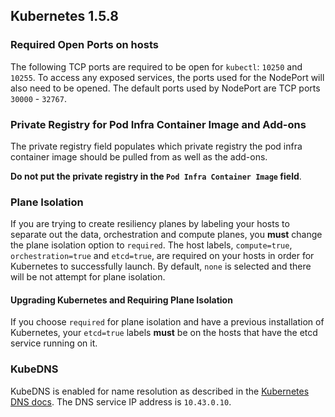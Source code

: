 ## Kubernetes 1.5.8

### Required Open Ports on hosts

The following TCP ports are required to be open for `kubectl`: `10250` and `10255`. To access any exposed services, the ports used for the NodePort will also need to be opened. The default ports used by NodePort are TCP ports `30000` - `32767`.

### Private Registry for Pod Infra Container Image and Add-ons

The private registry field populates which private registry the pod infra container image should be pulled from as well as the add-ons.

**Do not put the private registry in the `Pod Infra Container Image` field**.

### Plane Isolation

If you are trying to create resiliency planes by labeling your hosts to separate out the data, orchestration and compute planes, you **must** change the plane isolation option to `required`. The host labels, `compute=true`, `orchestration=true` and `etcd=true`, are required on your hosts in order for Kubernetes to successfully launch. By default, `none` is selected and there will be not attempt for plane isolation.

#### Upgrading Kubernetes and Requiring Plane Isolation

If you choose `required` for plane isolation and have a previous installation of Kubernetes, your `etcd=true` labels **must** be on the hosts that have the etcd service running on it.

### KubeDNS

KubeDNS is enabled for name resolution as described in the [Kubernetes DNS docs](http://kubernetes.io/docs/admin/dns/). The DNS service IP address is `10.43.0.10`.
